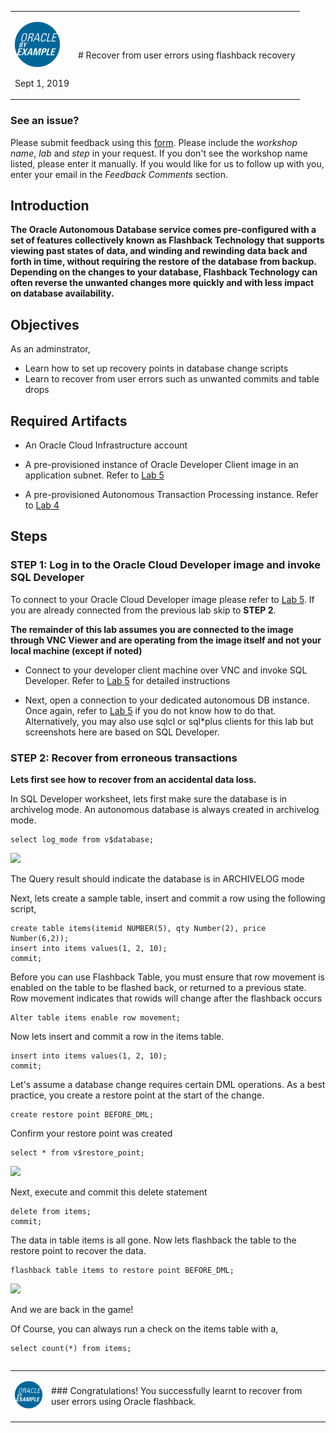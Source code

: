 <table class="tbl-heading"><tr><td class="td-logo">

![](./images/obe_tag.png)

Sept 1, 2019
</td>
<td class="td-banner">
# Recover from user errors using flashback recovery
</td></tr><table>

### See an issue?
Please submit feedback using this [form](https://apexapps.oracle.com/pls/apex/f?p=133:1:::::P1_FEEDBACK:1). Please include the *workshop name*, *lab* and *step* in your request.  If you don't see the workshop name listed, please enter it manually. If you would like for us to follow up with you, enter your email in the *Feedback Comments* section.
## Introduction


**The Oracle Autonomous Database service comes pre-configured with a set of features collectively known as Flashback Technology that supports viewing past states of data, and winding and rewinding data back and forth in time, without requiring the restore of the database from backup. Depending on the changes to your database, Flashback Technology can often reverse the unwanted changes more quickly and with less impact on database availability.**

## Objectives

As an adminstrator,
- Learn how to set up recovery points in database change scripts
- Learn to recover from user errors such as unwanted commits and table drops


## Required Artifacts

- An Oracle Cloud Infrastructure account

- A pre-provisioned instance of Oracle Developer Client image in an application subnet. Refer to [Lab 5](ConfigureDevClient.md)

- A pre-provisioned Autonomous Transaction Processing instance. Refer to [Lab 4](./ProvisionADB.md)

## Steps

### **STEP 1: Log in to the Oracle Cloud Developer image and invoke SQL Developer**

To connect to your Oracle Cloud Developer image please refer to [Lab 5](ConfigureDevClient.md). If  you are already connected from the previous lab skip to **STEP 2**.  

**The remainder of this lab assumes you are connected to the image through VNC Viewer and are operating from the image itself and not your local machine (except if noted)**

- Connect to your developer client machine over VNC and invoke SQL Developer. Refer to [Lab 5](./1ConfigureDevClient.md) for detailed instructions 


- Next, open a connection to your dedicated autonomous DB instance. Once again, refer to [Lab 5](./1ConfigureDevClient.md) if you do not know how to do that. Alternatively, you may also use sqlcl or sql*plus clients for this lab but screenshots here are based on SQL Developer.


### **STEP 2: Recover from erroneous transactions**

**Lets first see how to recover from an accidental data loss.**

In SQL Developer worksheet, lets first make sure the database is in archivelog mode. An autonomous database is always created in archivelog mode.

````
select log_mode from v$database;
````
![](./images/Flashback/log_mode.png)


The Query result should indicate the database is in ARCHIVELOG mode

Next, lets create a sample table, insert and commit a row using the following script,

````
create table items(itemid NUMBER(5), qty Number(2), price Number(6,2));
insert into items values(1, 2, 10);
commit;
````

Before you can use Flashback Table, you must ensure that row movement is enabled on the table to be flashed back, or returned to a previous state. Row movement indicates that rowids will change after the flashback occurs

````
Alter table items enable row movement;
````

Now lets insert and commit a row in the items table.

````
insert into items values(1, 2, 10);
commit;
````


Let's assume a database change requires certain DML operations. As a best practice, you create a restore point at the start of the change.

````
create restore point BEFORE_DML;

````

Confirm your restore point was created

````
select * from v$restore_point;
````
![](./images/Flashback/restore_point2.png)

Next, execute and commit this delete statement
````
delete from items;
commit;
````

The data in table items is all gone. Now lets flashback the table to the restore point to recover the data.

````
flashback table items to restore point BEFORE_DML;

````
![](./images/Flashback/flashback.png)


And we are back in the game! 

Of Course, you can always run a check on the items table with a, 

````
select count(*) from items;

````



<table>
<tr><td class="td-logo">

[![](images/obe_tag.png)](#)</td>
<td class="td-banner">
### Congratulations! You successfully learnt to recover from user errors using Oracle flashback.




</td>
</tr>
<table>